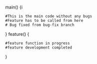 main()
{i

	#This is the main code without any bugs
	#Feature has to be called from here
	# Bug fixed from bug-fix branch
}
feature()
{

	#feature function in progress
	#feature development completed
}
